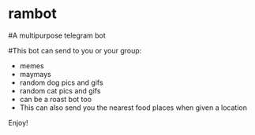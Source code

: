 # rambot
#A multipurpose telegram bot

#This bot can send to you or your group: 
- memes
- maymays
- random dog pics and gifs
- random cat pics and gifs
- can be a roast bot too
- This can also send you the nearest food places when given a location

Enjoy!

